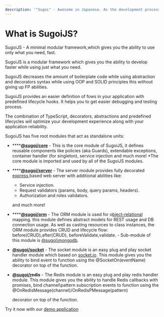 ```yaml
---
description: '"Sugoi" - Awesome in Japanese. As the development process should be.'
---
```


# What is SugoiJS?

SugoiJS - A minimal modular framework,which gives you the ability to use only what you need, fast.

SugoiJS is a modular framework which gives you the ability to develop faster while using just what you need.

SugoiJS decreases the amount of boilerplate code while using abstraction and decorators syntax while using OOP and SOLID principles this without giving up FP abilities. 

SugoiJS provides an easier definition of fows in your application with predefined lifecycle hooks. It helps you to get easier debugging and testing process.

The combination of TypeScript, decorators, abstractions and predefined lifecycles will optimize your development experience along with your application reliability.

SugoiJS has five root modules that act as standalone units:

* \*\*\*\*[**@sugoi/core**](https://wiki.sugoijs.com/sugoi-core/introduction) - This is the core module of SugoiJS, it defines reusable components like policies \(aka Guards\), extendable exceptions, container handler \(for singleton\), service injection and much more! \*The core module is imported and used by all of the SugoiJS modules.
* \*\*\*\*[**@sugoi/server**](https://wiki.sugoijs.com/sugoi-server/getting-started) - The server module provides fully decorated [express ](https://github.com/expressjs)based web server with additional abilities like:

  * Service injection.
  * Request validators \(params, body, query params, headers\).
  * Authorization and roles validators.

  and much more!

* \*\*\*\*[**@sugoi/orm**](https://wiki.sugoijs.com/sugoi-orm-1/getting-started) - The ORM module is used for o[bject-relational](https://en.wikipedia.org/wiki/Object-relational_mapping) mapping. this module defines abstract models for REST usage and DB connection usage. As well as casting resources to class instances, the ORM module provides CRUD and lifecycle flow:  before\(CRUD\),after\(CRUD\), beforeValidate,validate. - Sub-module of this module is [@sugoi\mongodb](https://sugoijs.com/#/documentation/mongoDB/index).
* [**@sugoi/socket**](https://wiki.sugoijs.com/sugoi-socket/getting-started) - The socket module is an easy plug and play socket handler module which based on [socket.io](https://github.com/socketio/socket.io). This module gives you the ability to bind event to function using the @SocketOn\(eventName\) decorator on top of the function.
* [**@sugoi/r**](https://wiki.sugoijs.com/sugoi-socket/getting-started)**edis** - The Redis module is an easy plug and play redis handler module. This module gives you the ability to handle Redis callbacks with promises, bind channel\pattern subscription events to function using the @OnRedisMessage\(channel\)/OnRedisPMessage\(pattern\)

   decorator on top of the function.

Try it now with our [demo application](http://demo.sugoijs.com/)

